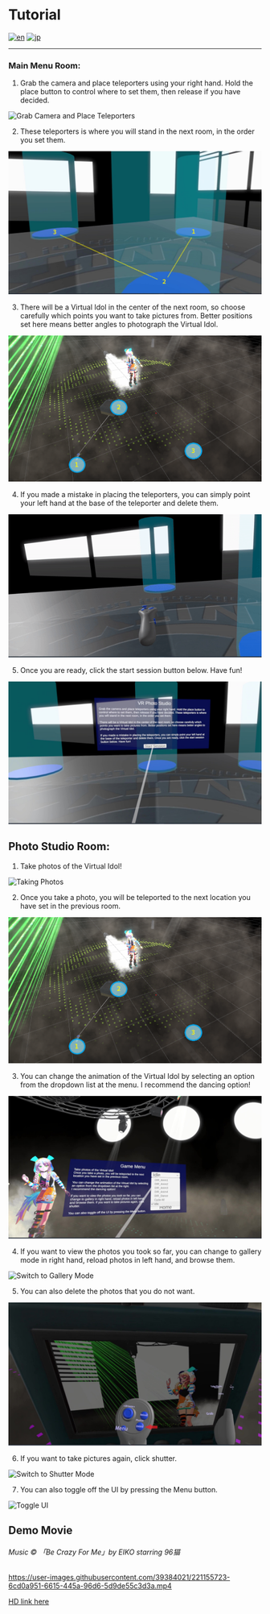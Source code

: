 # Tutorial

[![en](https://img.shields.io/badge/lang-en-red.svg)](https://github.com/sid410/VR-Photo-Studio/blob/Tutorial/README.md)
[![jp](https://img.shields.io/badge/lang-jp-yellow.svg)](https://github.com/sid410/VR-Photo-Studio/blob/Tutorial/README.jp.md)

---
### Main Menu Room:

1. Grab the camera and place teleporters using your right hand. Hold the place button to control where to set them, then release if you have decided. 

![Grab Camera and Place Teleporters](/img/Main_1.gif)

2. These teleporters is where you will stand in the next room, in the order you set them.

![Teleporters Placement Order](/img/Main_2.jpg)

3. There will be a Virtual Idol in the center of the next room, so choose carefully which points you want to take pictures from. Better positions set here means better angles to photograph the Virtual Idol.

![Corresponding Place to Teleport in Studio Room](/img/Main_3.png)

4. If you made a mistake in placing the teleporters, you can simply point your left hand at the base of the teleporter and delete them. 

![Remove Misplaced Teleporters](/img/Main_4.gif)

5. Once you are ready, click the start session button below. Have fun!

![Start Session](/img/Main_5.jpg)


## Photo Studio Room:

1. Take photos of the Virtual Idol!

![Taking Photos](/img/Studio_1.gif)

2. Once you take a photo, you will be teleported to the next location you have set in the previous room.

![Place to Teleport in Studio Room](/img/Studio_2.png)

3. You can change the animation of the Virtual Idol by selecting an option from the dropdown list at the menu. I recommend the dancing option!

![Change the Animation](/img/Studio_3.jpg)

4. If you want to view the photos you took so far, you can change to gallery mode in right hand, reload photos in left hand, and browse them. 

![Switch to Gallery Mode](/img/Studio_4.gif)

5. You can also delete the photos that you do not want. 

![Delete Unwanted Photos](/img/Studio_5.jpg)

6. If you want to take pictures again, click shutter.

![Switch to Shutter Mode](/img/Studio_6.gif)

7. You can also toggle off the UI by pressing the Menu button.

![Toggle UI](/img/Studio_7.gif)


## Demo Movie

###### Music © 「Be Crazy For Me」by EIKO starring 96猫

https://user-images.githubusercontent.com/39384021/221155723-6cd0a951-6615-445a-96d6-5d9de55c3d3a.mp4

[HD link here](https://www.dropbox.com/s/1r0522ys9s0iu5u/VRPS_demo.mp4?dl=0)
